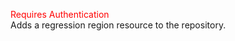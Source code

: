 <span style="color:red">Requires Authentication</span>  
Adds a regression region resource to the repository.
